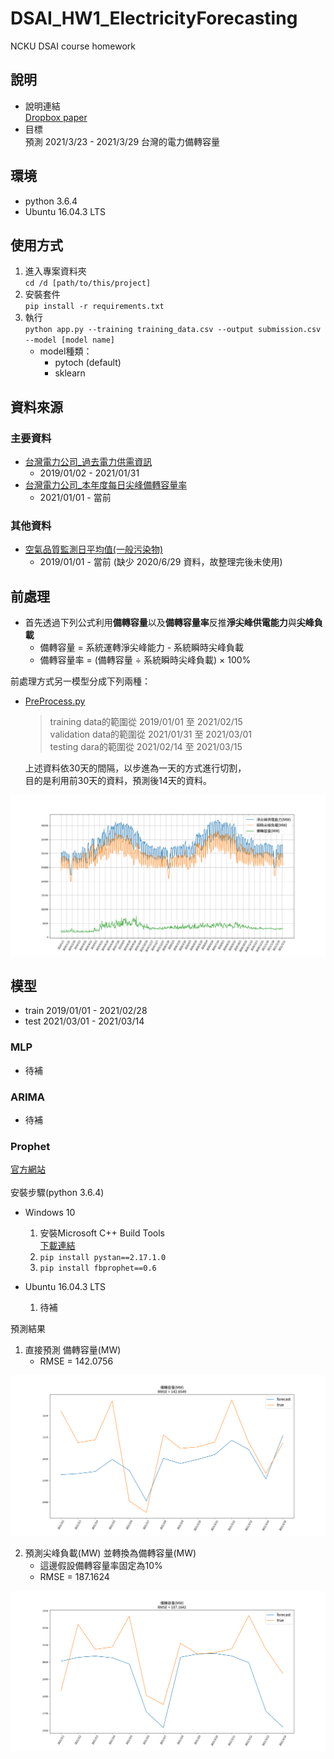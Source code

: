 # DSAI_HW1_ElectricityForecasting

NCKU DSAI course homework

## 說明

* 說明連結\
[Dropbox paper](https://www.dropbox.com/scl/fi/tx7md0teq0z4m3v20h5cp/DSAI-HW1-Electricity-Forecasting.paper?dl=0&rlkey=ajmzfqg0bjivr9bmcu8mqhv72)
* 目標\
預測 2021/3/23 - 2021/3/29 台灣的電力備轉容量

## 環境

* python 3.6.4
* Ubuntu 16.04.3 LTS

## 使用方式

1. 進入專案資料夾\
`cd /d [path/to/this/project]`
2. 安裝套件\
`pip install -r requirements.txt`
3. 執行\
`python app.py --training training_data.csv --output submission.csv --model [model name]`
      * model種類：
         * pytoch (default)
         * sklearn

## 資料來源

### 主要資料

* [台灣電力公司_過去電力供需資訊](https://data.gov.tw/dataset/19995)
    * 2019/01/02 - 2021/01/31
* [台灣電力公司_本年度每日尖峰備轉容量率](https://data.gov.tw/dataset/25850)
    * 2021/01/01 - 當前

### 其他資料

* [空氣品質監測日平均值(一般污染物)](https://data.epa.gov.tw/dataset/aqx_p_19)
    * 2019/01/01 - 當前 (缺少 2020/6/29 資料，故整理完後未使用)

## 前處理

* 首先透過下列公式利用**備轉容量**以及**備轉容量率**反推**淨尖峰供電能力**與**尖峰負載**
    * 備轉容量 = 系統運轉淨尖峰能力 - 系統瞬時尖峰負載
    * 備轉容量率 = (備轉容量 ÷ 系統瞬時尖峰負載) × 100%

前處理方式另一模型分成下列兩種：
* [PreProcess.py](LINK)
    >training data的範圍從 2019/01/01 至 2021/02/15\
    >validation data的範圍從 2021/01/31 至 2021/03/01\
    >testing dara的範圍從 2021/02/14 至 2021/03/15

    上述資料依30天的間隔，以步進為一天的方式進行切割，\
    目的是利用前30天的資料，預測後14天的資料。

![](/img/supply_load_remain.png)

## 模型

* train
    2019/01/01 - 2021/02/28
* test
    2021/03/01 - 2021/03/14
### MLP
* 待補

### ARIMA
* 待補

### Prophet
[官方網站](https://facebook.github.io/prophet/)\
\
安裝步驟(python 3.6.4)
* Windows 10
    1. 安裝Microsoft C++ Build Tools \
        [下載連結](https://visualstudio.microsoft.com/zh-hant/visual-cpp-build-tools/)
    2. `pip install pystan==2.17.1.0`
    3. `pip install fbprophet==0.6`

* Ubuntu 16.04.3 LTS
    1. 待補

預測結果
1. 直接預測 備轉容量(MW)
    * RMSE = 142.0756

![prophet_predict_remain](/img/prophet_predict_remain.png)

2. 預測尖峰負載(MW) 並轉換為備轉容量(MW)
    * 這邊假設備轉容量率固定為10%
    * RMSE = 187.1624

![prophet_predict_load2remain](/img/prophet_predict_load2remain.png)
